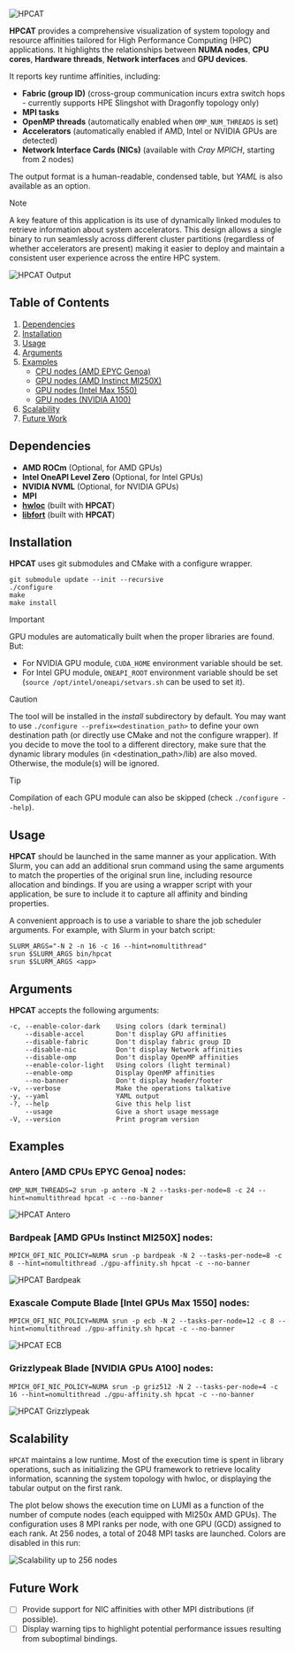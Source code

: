 ![HPCAT](https://github.com/HewlettPackard/hpcat/blob/main/img/hpcat.png?raw=true)

**HPCAT** provides a comprehensive visualization of system topology and resource
affinities tailored for High Performance Computing (HPC) applications. It highlights
the relationships between **NUMA nodes**, **CPU cores**, **Hardware threads**,
**Network interfaces** and **GPU devices**.

It reports key runtime affinities, including:

* **Fabric (group ID)** (cross-group communication incurs extra switch hops - currently supports HPE Slingshot with Dragonfly topology only)
* **MPI tasks**
* **OpenMP threads** (automatically enabled when `OMP_NUM_THREADS` is set)
* **Accelerators** (automatically enabled if AMD, Intel or NVIDIA GPUs are detected)
* **Network Interface Cards (NICs)** (available with *Cray MPICH*, starting from 2 nodes)

The output format is a human-readable, condensed table, but *YAML* is also available
as an option.

> [!NOTE]
> A key feature of this application is its use of dynamically linked modules
> to retrieve information about system accelerators. This design allows a
> single binary to run seamlessly across different cluster partitions (regardless
> of whether accelerators are present) making it easier to deploy and maintain
> a consistent user experience across the entire HPC system.

![HPCAT Output](https://github.com/HewlettPackard/hpcat/blob/main/img/hpcat-main-example.png?raw=true)


Table of Contents
-----------------

1. [Dependencies](#dependencies)
1. [Installation](#installation)
1. [Usage](#usage)
1. [Arguments](#arguments)
1. [Examples](#examples)
   - [CPU nodes (AMD EPYC Genoa)](#antero-amd-cpus-epyc-genoa-nodes)
   - [GPU nodes (AMD Instinct MI250X)](#bardpeak-amd-gpus-instinct-mi250x-nodes)
   - [GPU nodes (Intel Max 1550)](#exascale-compute-blade-intel-gpus-max-1550-nodes)
   - [GPU nodes (NVIDIA A100)](#grizzlypeak-blade-nvidia-gpus-a100-nodes)
1. [Scalability](#scalability)
1. [Future Work](#future-work)


Dependencies
------------

* **AMD ROCm** (Optional, for AMD GPUs)
* **Intel OneAPI Level Zero** (Optional, for Intel GPUs)
* **NVIDIA NVML** (Optional, for NVIDIA GPUs)
* **MPI**
* **[hwloc](https://github.com/open-mpi/hwloc)** (built with **HPCAT**)
* **[libfort](https://github.com/seleznevae/libfort)** (built with **HPCAT**)


Installation
------------

**HPCAT** uses git submodules and CMake with a configure wrapper.

    git submodule update --init --recursive
    ./configure
    make
    make install


> [!IMPORTANT]
> GPU modules are automatically built when the proper libraries are found. But:
> * For NVIDIA GPU module, `CUDA_HOME` environment variable should be set.
> * For Intel GPU module, `ONEAPI_ROOT` environment variable should be set
> (`source /opt/intel/oneapi/setvars.sh` can be used to set it).


> [!CAUTION]
> The tool will be installed in the *install* subdirectory by default. You may want
> to use  `./configure --prefix=<destination_path>` to define your own destination
> path (or directly use CMake and not the configure wrapper).
> If you decide to move the tool to a different directory, make sure that the
> dynamic library modules (in <destination_path>/lib) are also moved.
> Otherwise, the module(s) will be ignored.


> [!TIP]
> Compilation of each GPU module can also be skipped (check `./configure --help`).

Usage
-----

**HPCAT** should be launched in the same manner as your application. With Slurm,
you can add an additional srun command using the same arguments to match the
properties of the original srun line, including resource allocation and bindings.
If you are using a wrapper script with your application, be sure to include it to
capture all affinity and binding properties.

A convenient approach is to use a variable to share the job scheduler arguments.
For example, with Slurm in your batch script:

    SLURM_ARGS="-N 2 -n 16 -c 16 --hint=nomultithread"
    srun $SLURM_ARGS bin/hpcat
    srun $SLURM_ARGS <app>


Arguments
---------

**HPCAT** accepts the following arguments:

    -c, --enable-color-dark    Using colors (dark terminal)
        --disable-accel        Don't display GPU affinities
        --disable-fabric       Don't display fabric group ID
        --disable-nic          Don't display Network affinities
        --disable-omp          Don't display OpenMP affinities
        --enable-color-light   Using colors (light terminal)
        --enable-omp           Display OpenMP affinities
        --no-banner            Don't display header/footer
    -v, --verbose              Make the operations talkative
    -y, --yaml                 YAML output
    -?, --help                 Give this help list
        --usage                Give a short usage message
    -V, --version              Print program version


Examples
--------

### Antero [AMD CPUs EPYC Genoa] nodes:

    OMP_NUM_THREADS=2 srun -p antero -N 2 --tasks-per-node=8 -c 24 --hint=nomultithread hpcat -c --no-banner

![HPCAT Antero](https://github.com/HewlettPackard/hpcat/blob/main/img/hpcat-antero-example.png?raw=true)


### Bardpeak [AMD GPUs Instinct MI250X] nodes:

    MPICH_OFI_NIC_POLICY=NUMA srun -p bardpeak -N 2 --tasks-per-node=8 -c 8 --hint=nomultithread ./gpu-affinity.sh hpcat -c --no-banner

![HPCAT Bardpeak](https://github.com/HewlettPackard/hpcat/blob/main/img/hpcat-bardpeak-example.png?raw=true)


### Exascale Compute Blade [Intel GPUs Max 1550] nodes:

    MPICH_OFI_NIC_POLICY=NUMA srun -p ecb -N 2 --tasks-per-node=12 -c 8 --hint=nomultithread ./gpu-affinity.sh hpcat -c --no-banner

![HPCAT ECB](https://github.com/HewlettPackard/hpcat/blob/main/img/hpcat-ecb-example.png?raw=true)


### Grizzlypeak Blade [NVIDIA GPUs A100] nodes:

    MPICH_OFI_NIC_POLICY=NUMA srun -p griz512 -N 2 --tasks-per-node=4 -c 16 --hint=nomultithread ./gpu-affinity.sh hpcat -c --no-banner

![HPCAT Grizzlypeak](https://github.com/HewlettPackard/hpcat/blob/main/img/hpcat-grizzlypeak-example.png?raw=true)


Scalability
-----------

`HPCAT` maintains a low runtime. Most of the execution time is spent in library
operations, such as initializing the GPU framework to retrieve locality information,
scanning the system topology with hwloc, or displaying the tabular output on
the first rank.

The plot below shows the execution time on LUMI as a function of the number of
compute nodes (each equipped with MI250x AMD GPUs). The configuration uses 8 MPI
ranks per node, with one GPU (GCD) assigned to each rank. At 256 nodes, a total
of 2048 MPI tasks are launched. Colors are disabled in this run:

![Scalability up to 256 nodes](https://github.com/HewlettPackard/hpcat/blob/main/img/hpcat-scalability.png?raw=true)


Future Work
-----------

- [ ] Provide support for NIC affinities with other MPI distributions (if possible).
- [ ] Display warning tips to highlight potential performance issues resulting from suboptimal bindings.
